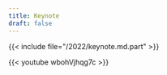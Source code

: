 ```yaml
---
title: Keynote
draft: false
---
```


{{< include file="/2022/keynote.md.part" >}}

{{< youtube wbohVjhqg7c >}}
